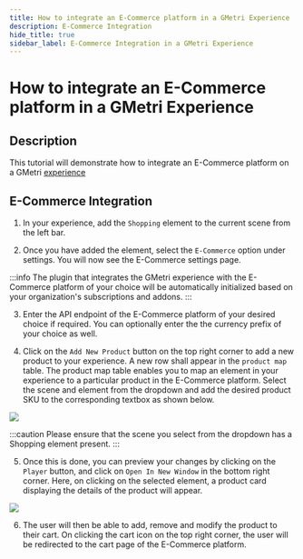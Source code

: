 ```yaml
---
title: How to integrate an E-Commerce platform in a GMetri Experience
description: E-Commerce Integration
hide_title: true
sidebar_label: E-Commerce Integration in a GMetri Experience
---
```


# How to integrate an E-Commerce platform in a GMetri Experience 

## Description

This tutorial will demonstrate how to integrate an E-Commerce platform on a GMetri [experience](../../../Features/Create/experiences/)

## E-Commerce Integration

1. In your experience, add the `Shopping` element to the current scene from the left bar.

2. Once you have added the element, select the `E-Commerce` option under settings. You will now see the E-Commerce settings page. 

:::info
The plugin that integrates the GMetri experience with the E-Commerce platform of your choice will be automatically initialized based on your organization's subscriptions and addons. 
:::

3. Enter the API endpoint of the E-Commerce platform of your desired choice if required. You can optionally enter the the currency prefix of your choice as well.

4. Click on the `Add New Product` button on the top right corner to add a new product to your experience. A new row shall appear in the `product map` table. The product map table enables you to map an element in your experience to a particular product in the E-Commerce platform. Select the scene and element from the dropdown and add the desired product SKU to the corresponding textbox as shown below.

![](https://r.vrgmetri.com/image/q_90/gb-web/portal-docs/assets/img/screenshots/ecommerce-settings.png.jpg#boxShadow)

:::caution 
Please ensure that the scene you select from the dropdown has a Shopping element present.
:::

5. Once this is done, you can preview your changes by clicking on the `Player` button, and click on `Open In New Window` in the bottom right corner. Here, on clicking on the selected element, a product card displaying the details of the product will appear.

![](https://r.vrgmetri.com/image/q_90/gb-web/portal-docs/assets/img/screenshots/shopping-card.png.jpg#boxShadow)

6. The user will then be able to add, remove and modify the product to their cart. On clicking the cart icon on the top right corner, the user will be redirected to the cart page of the E-Commerce platform.